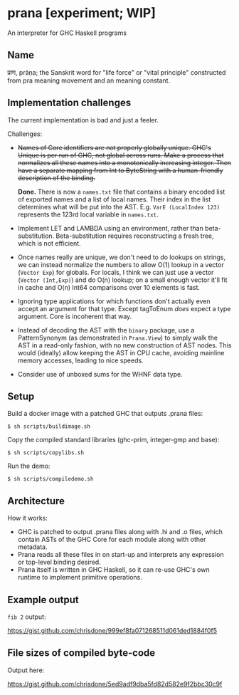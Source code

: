 # prana [experiment; WIP]

An interpreter for GHC Haskell programs

## Name

प्राण, prāṇa; the Sanskrit word for "life force" or "vital principle"
constructed from pra meaning movement and an meaning constant.

## Implementation challenges

The current implementation is bad and just a feeler.

Challenges:

* ~~Names of Core identifiers are not properly globally unique. GHC's
  Unique is per run of GHC, not global across runs. Make a process
  that normalizes all these names into a monotonically increasing
  integer. Then have a separate mapping from Int to ByteString with a
  human-friendly description of the binding.~~

  **Done.** There is now a `names.txt` file that contains a binary
  encoded list of exported names and a list of local names. Their
  index in the list determines what will be put into the
  AST. E.g. `VarE (LocalIndex 123)` represents the 123rd local
  variable in `names.txt`.

* Implement LET and LAMBDA using an environment, rather than
  beta-substitution. Beta-substitution requires reconstructing a fresh
  tree, which is not efficient.

* Once names really are unique, we don't need to do lookups on
  strings, we can instead normalize the numbers to allow O(1) lookup
  in a vector (`Vector Exp`) for globals. For locals, I think we can
  just use a vector (`Vector (Int,Exp)`) and do O(n) lookup; on a
  small enough vector it'll fit in cache and O(n) Int64 comparisons
  over 10 elements is fast.

* Ignoring type applications for which functions don't actually even
  accept an argument for that type. Except tagToEnum _does_ expect a
  type argument. Core is incoherent that way.

* Instead of decoding the AST with the `binary` package, use a
  PatternSynonym (as demonstrated in `Prana.View`) to simply walk the
  AST in a read-only fashion, with no new construction of AST
  nodes. This would (ideally) allow keeping the AST in CPU cache,
  avoiding mainline memory accesses, leading to nice speeds.

* Consider use of unboxed sums for the WHNF data type.

## Setup

Build a docker image with a patched GHC that outputs .prana files:

    $ sh scripts/buildimage.sh

Copy the compiled standard libraries (ghc-prim, integer-gmp and base):

    $ sh scripts/copylibs.sh

Run the demo:

    $ sh scripts/compiledemo.sh

## Architecture

How it works:

* GHC is patched to output .prana files along with .hi and .o files,
  which contain ASTs of the GHC Core for each module along with other
  metadata.
* Prana reads all these files in on start-up and interprets any
  expression or top-level binding desired.
* Prana itself is written in GHC Haskell, so it can re-use GHC's own
  runtime to implement primitive operations.

## Example output

`fib 2` output:

https://gist.github.com/chrisdone/999ef8fa071268511d061ded1884f0f5

## File sizes of compiled byte-code

Output here:

https://gist.github.com/chrisdone/5ed9adf9dba5fd82d582e9f2bbc30c9f

